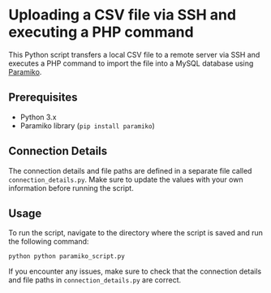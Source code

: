 # Uploading a CSV file via SSH and executing a PHP command

This Python script transfers a local CSV file to a remote server via SSH and executes a PHP command to import the file into a MySQL database using [Paramiko](http://www.paramiko.org/).

## Prerequisites
- Python 3.x
- Paramiko library (`pip install paramiko`)

## Connection Details
The connection details and file paths are defined in a separate file called `connection_details.py`. Make sure to update the values with your own information before running the script.

## Usage
To run the script, navigate to the directory where the script is saved and run the following command:

```python python paramiko_script.py```

If you encounter any issues, make sure to check that the connection details and file paths in `connection_details.py` are correct.
